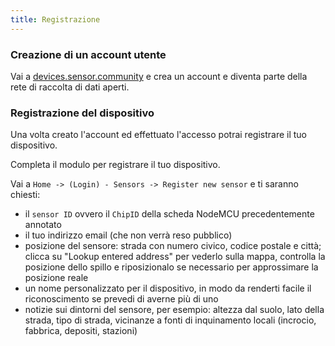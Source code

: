 ```yaml
---
title: Registrazione
---
```


### Creazione di un account utente

Vai a [devices.sensor.community](https://devices.sensor.community/) e
crea un account e diventa parte della rete di raccolta di dati aperti.

### Registrazione del dispositivo

Una volta creato l'account ed effettuato l'accesso potrai registrare
il tuo dispositivo.

Completa il modulo per registrare il tuo dispositivo.

Vai a `Home -> (Login) - Sensors -> Register new sensor` e ti saranno
chiesti:

* il `sensor ID` ovvero il `ChipID` della scheda NodeMCU
  precedentemente annotato
* il tuo indirizzo email (che non verrà reso pubblico)
* posizione del sensore: strada con numero civico, codice postale e
  città; clicca su "Lookup entered address" per vederlo sulla mappa,
  controlla la posizione dello spillo e riposizionalo se necessario
  per approssimare la posizione reale
* un nome personalizzato per il dispositivo, in modo da renderti
  facile il riconoscimento se prevedi di averne più di uno
* notizie sui dintorni del sensore, per esempio: altezza dal suolo,
  lato della strada, tipo di strada, vicinanze a fonti di inquinamento
  locali (incrocio, fabbrica, depositi, stazioni)
